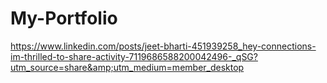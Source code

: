 # My-Portfolio
https://www.linkedin.com/posts/jeet-bharti-451939258_hey-connections-im-thrilled-to-share-activity-7119686588200042496-_qSG?utm_source=share&amp;utm_medium=member_desktop
